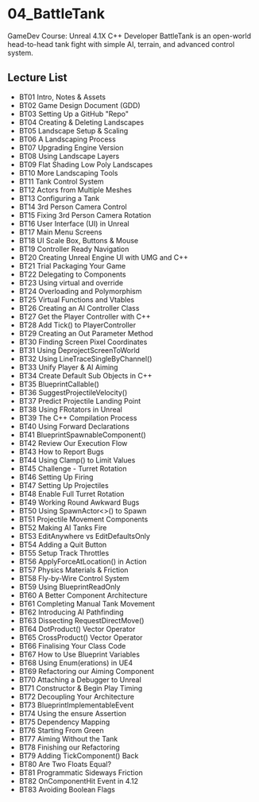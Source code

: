 # 04_BattleTank
GameDev Course: Unreal 4.1X C++ Developer
BattleTank is an open-world head-to-head tank fight with simple AI, terrain, and advanced control system.

## Lecture List
* BT01 Intro, Notes & Assets
* BT02 Game Design Document (GDD)
* BT03 Setting Up a GitHub "Repo"
* BT04 Creating & Deleting Landscapes
* BT05 Landscape Setup & Scaling
* BT06 A Landscaping Process
* BT07 Upgrading Engine Version
* BT08 Using Landscape Layers
* BT09 Flat Shading Low Poly Landscapes
* BT10 More Landscaping Tools
* BT11 Tank Control System
* BT12 Actors from Multiple Meshes
* BT13 Configuring a Tank
* BT14 3rd Person Camera Control
* BT15 Fixing 3rd Person Camera Rotation
* BT16 User Interface (UI) in Unreal
* BT17 Main Menu Screens
* BT18 UI Scale Box, Buttons & Mouse
* BT19 Controller Ready Navigation
* BT20 Creating Unreal Engine UI with UMG and C++
* BT21 Trial Packaging Your Game
* BT22 Delegating to Components
* BT23 Using virtual and override
* BT24 Overloading and Polymorphism
* BT25 Virtual Functions and Vtables
* BT26 Creating an AI Controller Class
* BT27 Get the Player Controller with C++
* BT28 Add Tick() to PlayerController
* BT29 Creating an Out Parameter Method
* BT30 Finding Screen Pixel Coordinates
* BT31 Using DeprojectScreenToWorld
* BT32 Using LineTraceSingleByChannel()
* BT33 Unify Player & AI Aiming
* BT34 Create Default Sub Objects in C++
* BT35 BlueprintCallable()
* BT36 SuggestProjectileVelocity()
* BT37 Predict Projectile Landing Point
* BT38 Using FRotators in Unreal
* BT39 The C++ Compilation Process
* BT40 Using Forward Declarations
* BT41 BlueprintSpawnableComponent()
* BT42 Review Our Execution Flow
* BT43 How to Report Bugs
* BT44 Using Clamp() to Limit Values
* BT45 Challenge - Turret Rotation
* BT46 Setting Up Firing
* BT47 Setting Up Projectiles
* BT48 Enable Full Turret Rotation
* BT49 Working Round Awkward Bugs
* BT50 Using SpawnActor<>() to Spawn
* BT51 Projectile Movement Components
* BT52 Making AI Tanks Fire
* BT53 EditAnywhere vs EditDefaultsOnly
* BT54 Adding a Quit Button
* BT55 Setup Track Throttles
* BT56 ApplyForceAtLocation() in Action
* BT57 Physics Materials & Friction
* BT58 Fly-by-Wire Control System
* BT59 Using BlueprintReadOnly
* BT60 A Better Component Architecture
* BT61 Completing Manual Tank Movement
* BT62 Introducing AI Pathfinding
* BT63 Dissecting RequestDirectMove()
* BT64 DotProduct() Vector Operator
* BT65 CrossProduct() Vector Operator
* BT66 Finalising Your Class Code
* BT67 How to Use Blueprint Variables
* BT68 Using Enum(erations) in UE4
* BT69 Refactoring our Aiming Component
* BT70 Attaching a Debugger to Unreal
* BT71 Constructor & Begin Play Timing
* BT72 Decoupling Your Architecture
* BT73 BlueprintImplementableEvent
* BT74 Using the ensure Assertion
* BT75 Dependency Mapping
* BT76 Starting From Green
* BT77 Aiming Without the Tank
* BT78 Finishing our Refactoring
* BT79 Adding TickComponent() Back
* BT80 Are Two Floats Equal?
* BT81 Programmatic Sideways Friction
* BT82 OnComponentHit Event in 4.12
* BT83 Avoiding Boolean Flags